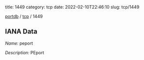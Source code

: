 title: 1449
category: tcp
date: 2022-02-10T22:46:10
slug: tcp/1449

[portdb](/) / [tcp](/category/tcp.html) / 1449


## IANA Data

_Name:_ peport

_Description:_ PEport

